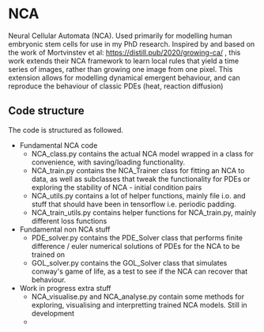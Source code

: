 # NCA
Neural Cellular Automata (NCA). Used primarily for modelling human embryonic stem cells for use in my PhD research.  Inspired by and based on the work of Mortvinstev et al: https://distill.pub/2020/growing-ca/ , this work extends their NCA framework to learn local rules that yield a time series of images, rather than growing one image from one pixel. This extension allows for modelling dynamical emergent behaviour, and can reproduce the behaviour of classic PDEs (heat, reaction diffusion) 

## Code structure
The code is structured as followed.
- Fundamental NCA code
  - NCA_class.py contains the actual NCA model wrapped in a class for convenience, with saving/loading functionality.
  - NCA_train.py contains the NCA_Trainer class for fitting an NCA to data, as well as subclasses that tweak the functionality for PDEs or exploring the stability of NCA - initial condition pairs
  - NCA_utils.py contains a lot of helper functions, mainly file i.o. and stuff that should have been in tensorflow i.e. periodic padding.
  - NCA_train_utils.py contains helper functions for NCA_train.py, mainly different loss functions
- Fundamental non NCA stuff
  - PDE_solver.py contains the PDE_Solver class that performs finite difference / euler numerical solutions of PDEs for the NCA to be trained on
  - GOL_solver.py contains the GOL_Solver class that simulates conway's game of life, as a test to see if the NCA can recover that behaviour.
- Work in progress extra stuff
  - NCA_visualise.py and NCA_analyse.py contain some methods for exploring, visualising and interpretting trained NCA models. Still in development
  - 
